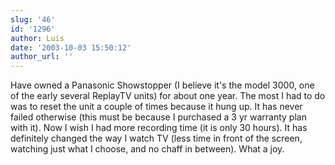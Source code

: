 ```yaml
---
slug: '46'
id: '1296'
author: Luis
date: '2003-10-03 15:50:12'
author_url: ''
---
```

Have owned a Panasonic Showstopper (I believe it's the model 3000, one of the early several ReplayTV units) for about one year. The most I had to do was to reset the unit a couple of times because it hung up. It has never failed otherwise (this must be because I purchased a 3 yr warranty plan with it). Now I wish I had more recording time (it is only 30 hours). It has definitely changed the way I watch TV (less time in front of the screen, watching just what I choose, and no chaff in between). What a joy.
